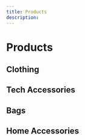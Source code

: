 ```yaml
---
title: Products
description:
---
```


<columns mode="normal" number="1" number-m="1" number-s="1" id="products__title">

<block>

# Products

</block>

</columns>









<columns mode="normal" number="1" number-m="1" number-s="1" id="products__subtitle">

<block>

## Clothing

</block>

</columns>










<columns mode="normal" number="4" number-m="2" number-s="2" id="products__categories">

<block>

<products-card title="Hoodies and Sweatshirts" url="/category" image="hoodies-sweatshirts-1.jpg"/>

</block>

<block>

<products-card title="Shirts" url="/category" image="hoodies-sweatshirts-2.jpg"/>

</block>

<block>

<products-card title="Tank Tops" url="/category" image="hoodies-sweatshirts-3.jpg"/>

</block>

<block>

<products-card title="Bottoms" url="/category" image="hoodies-sweatshirts-4.jpg"/>

</block>

</columns>










<columns mode="normal" number="1" number-m="1" number-s="1" id="products__subtitle">

<block>

## Tech Accessories

</block>

</columns>










<columns mode="normal" number="4" number-m="2" number-s="2" id="products__categories">

<block>

<products-card title="Laptop Sleeves" url="/category" image="hoodies-sweatshirts-5.jpg"/>

</block>

<block>

<products-card title="iPhone Cases" url="/category" image="hoodies-sweatshirts-6.jpg"/>

</block>

<block>

<products-card title="Samsung Galaxy Cases" url="/category" image="hoodies-sweatshirts-7.jpg"/>

</block>

</columns>









<columns mode="normal" number="1" number-m="1" number-s="1" id="products__subtitle">

<block>

## Bags

</block>

</columns>










<columns mode="normal" number="4" number-m="2" number-s="2" id="products__categories">

<block>

<products-card title="Backpacks" url="/category" image="hoodies-sweatshirts-8.jpg"/>

</block>

<block>

<products-card title="Lunchbox" url="/category" image="hoodies-sweatshirts-9.jpg"/>

</block>

<block>

<products-card title="Pencil Case" url="/category" image="hoodies-sweatshirts-10.jpg"/>

</block>

</columns>









<columns mode="normal" number="1" number-m="1" number-s="1" id="products__subtitle">

<block>

## Home Accessories

</block>

</columns>










<columns mode="normal" number="4" number-m="2" number-s="2" id="products__categories">

<block>

<products-card title="Body Pillow" url="/category" image="products-home-1.jpg"/>

</block>

<block>

<products-card title="Poster" url="/category" image="products-home-2.jpg"/>

</block>

</columns>